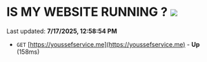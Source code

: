# IS MY WEBSITE RUNNING ? [![](https://img.shields.io/static/v1?label=Sponsor&message=%E2%9D%A4&logo=GitHub&color=%23fe8e86)](https://github.com/sponsors/Youssef-Lehmam)

Last updated: **7/17/2025, 12:58:54 PM**

- `GET` [https://youssefservice.me](https://youssefservice.me) - **Up** (158ms)

